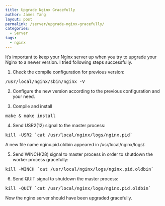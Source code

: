 ```yaml
---
title: Upgrade Nginx Gracefully
author: James Tang
layout: post
permalink: /server/upgrade-nginx-gracefully/
categories:
  - Server
tags:
  - nginx
---
```

It&#8217;s important to keep your Nginx server up when you try to upgrade your Nginx to a newer version. I tried following steps successfully.

1. Check the compile configuration for previous version:

<pre class="brush:bash">/usr/local/nginx/sbin/nginx -V
</pre>

2. Configure the new version according to the previous configuration and your need.

3. Compile and install

<pre class="brush:bash">make &#038; make install
</pre>

4. Send USR2(12) signal to the master process:

<pre class="brush:bash">kill -USR2 `cat /usr/local/nginx/logs/nginx.pid`
</pre>

A new file name nginx.pid.oldbin appeared in /usr/local/nginx/logs/. 

5. Send WINCH(28) signal to master process in order to shutdown the worker process gracefully:

<pre class="brush:bash">kill -WINCH `cat /usr/local/nginx/logs/nginx.pid.oldbin`
</pre>

6. Send QUIT signal to shutdown the master process:

<pre class="brush:bash">kill -QUIT `cat /usr/local/nginx/logs/nginx.pid.oldbin`
</pre>

Now the nginx server should have been upgraded gracefully.